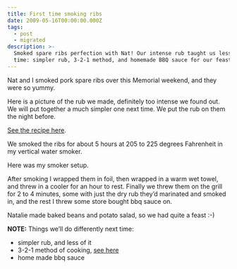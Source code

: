 ```yaml
---
title: First time smoking ribs
date: 2009-05-16T00:00:00.000Z
tags:
  - post
  - migrated
description: >-
  Smoked spare ribs perfection with Nat! Our intense rub taught us lessons; next
  time: simpler rub, 3-2-1 method, and homemade BBQ sauce for our feast!
---
```


Nat and I smoked pork spare ribs over this Memorial weekend, and they were so yummy.

Here is a picture of the rub we made, definitely too intense we found out. We will put together a much simpler one next time. We put the rub on them the night before.

[See the recipe here](http://bit.ly/v02eI).

We smoked the ribs for about 5 hours at 205 to 225 degrees Fahrenheit in my vertical water smoker.

Here was my smoker setup.

After smoking I wrapped them in foil, then wrapped in a warm wet towel, and threw in a cooler for an hour to rest. Finally we threw them on the grill for 2 to 4 minutes, some with just the dry rub they’d marinated and smoked in, and the rest I threw some store bought bbq sauce on.

Natalie made baked beans and potato salad, so we had quite a feast :-)

**NOTE:** Things we’ll do differently next time:

- simpler rub, and less of it
- 3-2-1 method of cooking, [see here](http://www.wyntk.us/food/3-2-1-rib-method.shtml)
- home made bbq sauce
